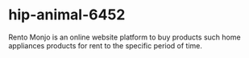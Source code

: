 # hip-animal-6452
Rento Monjo is an online website platform to buy products such home appliances products for rent to the specific period of time.
